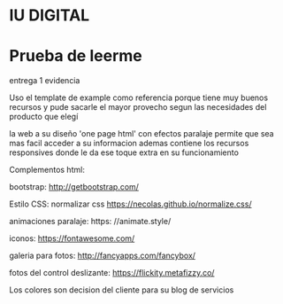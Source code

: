 # IU DIGITAL

#  Prueba de leerme
entrega 1 evidencia

Uso el template de example como referencia porque tiene muy buenos 
recursos y pude sacarle el mayor provecho segun las necesidades del producto que elegí

la web a su diseño 'one page html' con efectos paralaje permite que sea mas facil acceder a su informacion
ademas contiene los recursos responsives donde le da ese toque extra en su funcionamiento

Complementos html:

bootstrap: http://getbootstrap.com/

Estilo CSS: normalizar css https://necolas.github.io/normalize.css/

animaciones paralaje: https: //animate.style/

iconos: https://fontawesome.com/

galeria para fotos: http://fancyapps.com/fancybox/

fotos del control deslizante: https://flickity.metafizzy.co/

Los colores son decision del cliente para su blog de servicios

